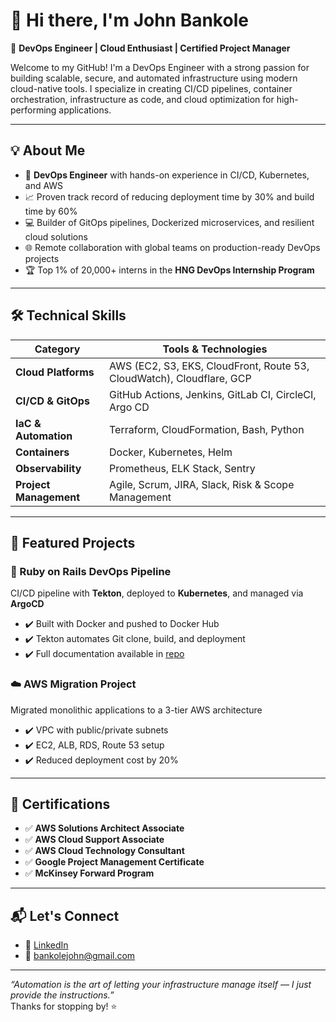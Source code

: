 # 👋 Hi there, I'm John Bankole

🎯 **DevOps Engineer | Cloud Enthusiast | Certified Project Manager**

Welcome to my GitHub! I'm a DevOps Engineer with a strong passion for building scalable, secure, and automated infrastructure using modern cloud-native tools. I specialize in creating CI/CD pipelines, container orchestration, infrastructure as code, and cloud optimization for high-performing applications.

---

## 💡 About Me

- 🔧 **DevOps Engineer** with hands-on experience in CI/CD, Kubernetes, and AWS  
- 📈 Proven track record of reducing deployment time by 30% and build time by 60%  
- 💻 Builder of GitOps pipelines, Dockerized microservices, and resilient cloud solutions  
- 🌐 Remote collaboration with global teams on production-ready DevOps projects  
- 🏆 Top 1% of 20,000+ interns in the **HNG DevOps Internship Program**

---

## 🛠️ Technical Skills

| Category               | Tools & Technologies                                                                 |
|------------------------|---------------------------------------------------------------------------------------|
| **Cloud Platforms**    | AWS (EC2, S3, EKS, CloudFront, Route 53, CloudWatch), Cloudflare, GCP                |
| **CI/CD & GitOps**     | GitHub Actions, Jenkins, GitLab CI, CircleCI, Argo CD                                |
| **IaC & Automation**   | Terraform, CloudFormation, Bash, Python                                              |
| **Containers**         | Docker, Kubernetes, Helm                                                             |
| **Observability**      | Prometheus, ELK Stack, Sentry                                                         |
| **Project Management** | Agile, Scrum, JIRA, Slack, Risk & Scope Management                                   |

---

## 📂 Featured Projects

### 🚀 Ruby on Rails DevOps Pipeline  
CI/CD pipeline with **Tekton**, deployed to **Kubernetes**, and managed via **ArgoCD**  
- ✔️ Built with Docker and pushed to Docker Hub  
- ✔️ Tekton automates Git clone, build, and deployment  
- ✔️ Full documentation available in [repo](https://github.com/bankolejohn/ruby_blog)  

### ☁️ AWS Migration Project  
Migrated monolithic applications to a 3-tier AWS architecture  
- ✔️ VPC with public/private subnets  
- ✔️ EC2, ALB, RDS, Route 53 setup  
- ✔️ Reduced deployment cost by 20%

---

## 🧾 Certifications

- ✅ **AWS Solutions Architect Associate**  
- ✅ **AWS Cloud Support Associate**  
- ✅ **AWS Cloud Technology Consultant**  
- ✅ **Google Project Management Certificate**  
- ✅ **McKinsey Forward Program**

---

## 📬 Let's Connect

- 🔗 [LinkedIn](https://www.linkedin.com/in/john-bankole)
- 📧 bankolejohn@gmail.com

---

_“Automation is the art of letting your infrastructure manage itself — I just provide the instructions.”_  
Thanks for stopping by! ⭐

